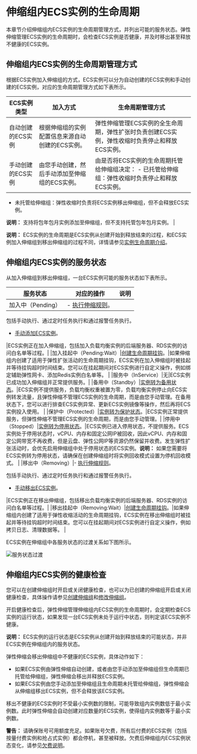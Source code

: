 # 伸缩组内ECS实例的生命周期

本章节介绍伸缩组内ECS实例的生命周期管理方式，并列出可能的服务状态。弹性伸缩管理ECS实例的生命周期时，会检查ECS实例是否健康，并及时移出甚至释放不健康的ECS实例。

## 伸缩组内ECS实例的生命周期管理方式

根据ECS实例加入伸缩组的方式，ECS实例可以分为自动创建的ECS实例和手动创建的ECS实例，对应的生命周期管理方式如下表所示。

|ECS实例类型|加入方式|生命周期管理方式|
|-------|----|--------|
|自动创建的ECS实例|根据伸缩组的实例配置信息来源自动创建的ECS实例。|弹性伸缩管理ECS实例的全生命周期，弹性扩张时负责创建ECS实例，弹性收缩时负责停止和释放ECS实例。|
|手动创建的ECS实例|由您手动创建，然后手动添加至伸缩组的ECS实例。|由是否将ECS实例的生命周期托管给伸缩组决定： -   已托管给伸缩组：弹性收缩时负责停止和释放ECS实例。
-   未托管给伸缩组：弹性收缩时负责将ECS实例移出伸缩组，但不会释放ECS实例。

**说明：** 支持将包年包月实例添加至伸缩组，但不支持托管包年包月实例。 |

**说明：** ECS实例的生命周期是ECS实例从创建开始到释放结束的过程，和ECS实例加入伸缩组到移出伸缩组的过程不同，详情请参见[实例生命周期介绍](/intl.zh-CN/实例/实例生命周期介绍.md)。

## 伸缩组内ECS实例的服务状态

从加入伸缩组到移出伸缩组，一台ECS实例可能的服务状态如下表所示。

|服务状态|对应的操作|说明|
|----|-----|--|
|加入中（Pending）|-   [执行伸缩规则](/intl.zh-CN/伸缩组/伸缩规则/执行伸缩规则.md)。

包括手动执行、通过定时任务执行和通过报警任务执行。

-   [手动添加ECS实例](/intl.zh-CN/实例管理/ECS实例/手动添加ECS实例.md)。

|ECS实例正在加入伸缩组，包括加入负载均衡实例的后端服务器、RDS实例的访问白名单等过程。|
|加入挂起中（Pending:Wait）|[创建生命周期挂钩](/intl.zh-CN/伸缩组/生命周期挂钩/创建生命周期挂钩.md)。|如果伸缩组内创建了适用于弹性扩张活动的生命周期挂钩，ECS实例在加入伸缩组时被挂起并等待挂钩超时时间结束。您可以在挂起期间对ECS实例进行自定义操作，例如绑定辅助弹性网卡、添加Redis实例白名单等。 |
|服务中（InService）|无|ECS实例已成功加入伸缩组并正常提供服务。|
|备用中（Standby）|[实例转为备用状态](/intl.zh-CN/实例管理/ECS实例/实例转为备用状态.md)。|ECS实例不提供服务，负载均衡权重被置为零，负载均衡实例停止向ECS实例转发流量，且弹性伸缩不管理ECS实例的生命周期，而是由您手动管理。在备用状态下，您可以进行排查ECS实例异常、更新ECS实例镜像等操作，然后再将ECS实例投入使用。 |
|保护中（Protected）|[实例转为保护状态](/intl.zh-CN/实例管理/ECS实例/实例转为保护状态.md)。|ECS实例正常提供服务，但弹性伸缩不管理ECS实例的生命周期，而是由您手动管理。|
|停用中（Stopped）|[实例转为停用状态](/intl.zh-CN/实例管理/ECS实例/实例转为停用状态.md)。|ECS实例已进入停用状态，不提供服务。ECS实例处于停用状态时，vCPU、内存和固定公网IP被回收，因此vCPU、内存和固定公网带宽不再收费，但是云盘、弹性公网IP等资源仍然保留并收费。发生弹性扩张活动时，会优先启用伸缩组中处于停用状态的ECS实例。**说明：** 如果您需要将ECS实例转为停用状态，请确保在创建伸缩组时将实例回收模式设置为停机回收模式。 |
|移出中（Removing）|-   [执行伸缩规则](/intl.zh-CN/伸缩组/伸缩规则/执行伸缩规则.md)。

包括手动执行、通过定时任务执行和通过报警任务执行。

-   [手动移出ECS实例](/intl.zh-CN/实例管理/ECS实例/手动移出ECS实例.md)。

|ECS实例正在移出伸缩组，包括移出负载均衡实例的后端服务器、RDS实例的访问白名单等过程。|
|移出挂起中（Removing:Wait）|[创建生命周期挂钩](/intl.zh-CN/伸缩组/生命周期挂钩/创建生命周期挂钩.md)。|如果伸缩组内创建了适用于弹性收缩活动的生命周期挂钩，ECS实例在移出伸缩组时被挂起并等待挂钩超时时间结束。您可以在挂起期间对ECS实例进行自定义操作，例如拷贝日志、清理数据等。 |

ECS实例在伸缩组中各服务状态的过渡关系如下图所示。

![服务状态过渡](https://static-aliyun-doc.oss-cn-hangzhou.aliyuncs.com/assets/img/zh-CN/7458637951/p134065.png)

## 伸缩组内ECS实例的健康检查

您可以在创建伸缩组时开启或关闭健康检查，也可以为已创建的伸缩组开启或关闭健康检查，具体操作请参见[创建伸缩组](/intl.zh-CN/伸缩组/伸缩组/创建伸缩组.md)和[修改伸缩组](/intl.zh-CN/伸缩组/伸缩组/修改伸缩组.md)。

开启健康检查后，弹性伸缩管理伸缩组内ECS实例的生命周期时，会定期检查ECS实例的运行状态，如果发现一台ECS实例未处于运行中状态，则判定该ECS实例不健康。

**说明：** ECS实例的运行状态是ECS实例从创建开始到释放结束的可能状态，并非ECS实例在伸缩组内的服务状态。

弹性伸缩会移出伸缩组中不健康的ECS实例，具体动作如下：

-   如果ECS实例由弹性伸缩自动创建，或者由您手动添加至伸缩组但生命周期已托管给伸缩组，弹性伸缩会移出并释放ECS实例。
-   如果ECS实例由您手动添加至伸缩组且生命周期未托管给伸缩组，弹性伸缩会从伸缩组移出ECS实例，但不会释放该ECS实例。

移出不健康的ECS实例时不受最小实例数的限制，可能导致组内实例数低于最小实例数。此时弹性伸缩会自动创建对应数量的ECS实例，使得组内实例数等于最小实例数。

**警告：** 请确保账号可用额度充足。如果账号欠费，所有后付费的ECS实例（包括按量付费实例和抢占式实例）都会停机，甚至被释放。欠费后伸缩组内ECS实例状态变化，请参见[欠费说明](/intl.zh-CN/产品定价/欠费说明.md)。

